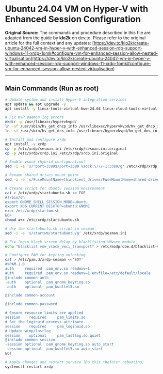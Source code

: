 # Ubuntu 24.04 VM on Hyper-V with Enhanced Session Configuration

**Original Source:** The commands and procedure described in this file are adapted from the guide by **klo2k** on dev.to. Please refer to the original article for the full context and any updates:
[https://dev.to/klo2k/create-ubuntu-24042-vm-in-hyper-v-with-enhanced-session-rdp-support-windows-11-xrdp-1omk#configure-vm-for-enhanced-session-allow-nested-virtualisation](https://dev.to/klo2k/create-ubuntu-24042-vm-in-hyper-v-with-enhanced-session-rdp-support-windows-11-xrdp-1omk#configure-vm-for-enhanced-session-allow-nested-virtualisation)

---

## Main Commands (Run as root)

```bash
# Update system and install Hyper-V integration services
apt update && apt upgrade -y
apt install -y linux-tools-virtual-hwe-24.04 linux-cloud-tools-virtual-hwe-24.04

# Fix KVP daemon log errors
mkdir -p /usr/libexec/hypervkvpd/
ln -sf /usr/sbin/hv_get_dhcp_info /usr/libexec/hypervkvpd/hv_get_dhcp_info
ln -sf /usr/sbin/hv_get_dns_info /usr/libexec/hypervkvpd/hv_get_dns_info

# Install and configure xrdp
apt install -y xrdp
cp -p /etc/xrdp/sesman.ini /etc/xrdp/sesman.ini.original
cp -p /etc/xrdp/xrdp.ini /etc/xrdp/xrdp.ini.original

# Enable vsock (hybrid configuration)
sed -i -e 's/^port=3389$/port=3389 vsock:\/\/-1:3389/g' /etc/xrdp/xrdp.ini

# Rename shared drives mount point
sed -i -e 's/FuseMountName=thinclient_drives/FuseMountName=shared-drives/g' /etc/xrdp/sesman.ini

# Create script for Ubuntu session environment
cat > /etc/xrdp/startubuntu.sh << EOF
#!/bin/sh
export GNOME_SHELL_SESSION_MODE=ubuntu
export XDG_CURRENT_DESKTOP=ubuntu:GNOME
exec /etc/xrdp/startwm.sh
EOF
chmod a+x /etc/xrdp/startubuntu.sh

# Use the startubuntu.sh script in sesman
sed -i -e 's/startwm/startubuntu/g' /etc/xrdp/sesman.ini

# Fix login black screen delay by blacklisting VMware module
echo "blacklist vmw_vsock_vmci_transport" > /etc/modprobe.d/blacklist-vmw_vsock_vmci_transport.conf

# Configure PAM for keyring unlocking
cat > /etc/pam.d/xrdp-sesman <<'EOT'
#%PAM-1.0
auth     required  pam_env.so readenv=1
auth     required  pam_env.so readenv=1 envfile=/etc/default/locale
@include common-auth
-auth    optional  pam_gnome_keyring.so
-auth    optional  pam_kwallet5.so

@include common-account

@include common-password

# Ensure resource limits are applied
session    required     pam_limits.so
# Set the loginuid process attribute.
session    required     pam_loginuid.so
# Update wtmp/lastlog
session    optional     pam_lastlog.so quiet
@include common-session
-session optional  pam_gnome_keyring.so auto_start
-session optional  pam_kwallet5.so auto_start
EOT

# Apply changes and restart service (Do this *before* rebooting)
systemctl restart xrdp
```
